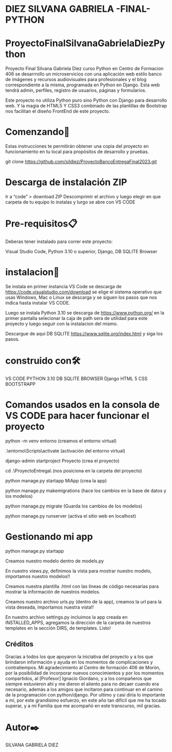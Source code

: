 # DIEZ SILVANA GABRIELA -FINAL-PYTHON
# ProyectoFinalSilvanaGabrielaDiezPython
Proyecto Final Silvana Gabriela Diez curso Python en Centro de Formacion 406
se desarrrollo un microservicios con una aplicación web estilo banco de imágenes y recursos audiovisuales para profesionales y el blog correspondiente a la misma, programada en Python en Django. Esta web tendrá admin, perfiles, registro de usuarios, páginas y formularios.

Este proyecto no utiliza Python puro sino Python con Django para desarrollo web. Y la magia de HTML5 Y CSS3 combinado de las plantillas de Bootstrap nos facilitan
el diseño FrontEnd de este proyecto.


# Comenzando🚀
Estas instrucciones te permitirán obtener una copia del proyecto en funcionamiento en tu local para propósitos de desarrollo y pruebas.

git clone https://github.com/sildiez/ProyectoBancoEntregaFinal2023.git

# Descarga de instalación ZIP
Ir a “code” > download ZIP
Descomprimir el archivo
y luego elegir en que carpeta de tu equipo lo instalas y lurgo se abre con  VS CODE


# Pre-requisitos📋
Deberas tener instalado para correr este proyecto:

Visual Studio Code, Python 3.10 o superior, Django, DB SQLITE Browser


# instalacion🔧
Se instala en primer instancia VS Code se descarga de https://code.visualstudio.com/download 
se elige el sistema operativo que usas Windows, Mac o Linux se descarga y se siguen los pasos que nos indica hasta instalar VS CODE.

Luego se instala Python 3.10 se descarga de https://www.python.org/  en la primer pantalla selecionar la caja de path sera de utilidad para este proyecto y
luego seguir con la instalacion del mismo.

 Descargue de aqui  DB SQLITE https://www.sqlite.org/index.html y siga los pasos.



# construido con🛠️
 VS CODE
 PYTHON 3.10
 DB SQLITE BROWSER
 Django
 HTML 5
 CSS
 BOOTSTRAPP

# Comandos usados en la consola de VS CODE para hacer funcionar el proyecto
python -m venv entorno (creamos el entorno virtual)

.\entorno\Scripts\activate (activación del entorno virtual)

django-admin startproject Proyecto (crea el proyecto)

cd .\ProyectoEntrega\   (nos posiciona en la carpeta del proyecto)

python manage.py startapp MiApp (crea la app)

python manage.py makemigrations (hace los cambios en la base de datos y los modelos)

python manage.py migrate (Guarda los cambios de los modelos)

python manage.py runserver (activa el sitio web en localhost)

# Gestionando mi app

python manage.py startapp 

Creamos nuestro modelo dentro de models.py

En nuestro views.py, definimos la vista para mostrar nuestro modelo, importamos nuestro modelos!!

Creamos nuestra plantilla .html con las líneas de código necesarias para mostrar la información de nuestros modelos.

Creamos nuestro archivo urls.py (dentro de la app), creamos la url para la vista deseada, importamos nuestra vista!!

En nuestro archivo settings.py incluimos la app creada en INSTALLED_APPS, agregamos la dirección de la carpeta de nuestros templates en la sección DIRS, de templates. 
Listo!

## Créditos
Gracias a todos los que apoyaron la iniciativa del proyecto y a los que brindaron información y ayuda en los momentos de complicaciones y contratiempos. 
Mi agradecimiento al Centro de formación 406 de Morón, por la posibilidad de incorporar nuevos conocimientos y por los momentos compartidos, al [Profesor] Ignacio Giordano, y a los compañeros que siempre estuvieron ahí y me dieron el aliento para no decaer cuando era necesario, además a los amigos que incitaron para continuar en el camino de la programación con python/django. 
Por ultimo y casi diría lo importante a mí, por este grandisimo esfuerzo, en este año tan difícil que me ha tocado superar, y a mi Familia que me acompañó en este transcurso, mil gracias.

# Autor✒️
SILVANA GABRIELA DIEZ


